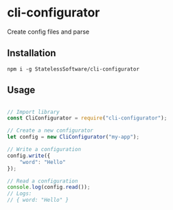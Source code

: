 # cli-configurator
Create config files and parse

## Installation

```
npm i -g StatelessSoftware/cli-configurator
```

## Usage

``` javascript

// Import library
const CliConfigurator = require("cli-configurator");

// Create a new configurator
let config = new CliConfigurator("my-app");

// Write a configuration
config.write({
    "word": "Hello"
});

// Read a configuration
console.log(config.read());
// Logs:
// { word: "Hello" }

```
